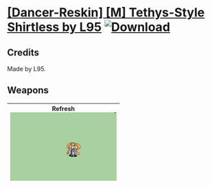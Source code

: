 # [\[Dancer-Reskin\] \[M\] Tethys-Style Shirtless by L95](./) [![Download](https://img.shields.io/badge/Download-%5BDancer--Reskin%5D%20%5BM%5D%20Tethys-Style%20Shirtless%20by%20L95-red)](https://minhaskamal.github.io/DownGit/#/home?url=https://github.com/Klokinator/FE-Repo/tree/main/Battle%20Animations/Bards,%20Dancers,%20Suppliers,%20Misc/%5BDancer-Reskin%5D%20%5BM%5D%20Tethys-Style%20Shirtless%20by%20L95)
## Credits

Made by L95.

## Weapons

| <b>Refresh</b><br/><img alt="Refresh animation" src="./8.%20Refresh/Refresh.gif"/> |
| :---: |
